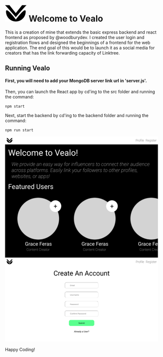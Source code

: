 
# ![alt text](https://github.com/alexrohrberg/Vealo-Link-Forwarding/blob/master/src/images/logo1x.png "Vealo Logo") Welcome to Vealo

This is a creation of mine that extends the basic express backend and react frontend as proposed by @woodburydev. I created the user login and registration flows and designed the beginnings of a frontend for the web application. The end goal of this would be to launch it as a social media for creators that has the link forwarding capacity of Linktree.

## Running Vealo

#### First, you will need to add your MongoDB server link url in 'server.js'. 

Then, you can launch the React app by cd'ing to the src folder and running the command:
```shell
npm start
```

Next, start the backend by cd'ing to the backend folder and running the command:
```shell
npm run start
```

![alt text](https://github.com/alexrohrberg/Vealo-Link-Forwarding/blob/master/VealoHome.png "Vealo Home")
![alt text](https://github.com/alexrohrberg/Vealo-Link-Forwarding/blob/master/VealoCreate.png "Vealo Create Account")

Happy Coding!
